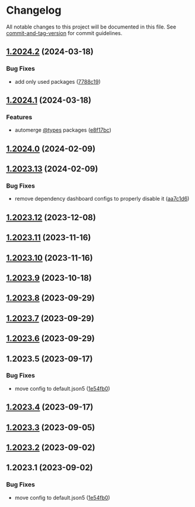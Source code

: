 # Changelog

All notable changes to this project will be documented in this file. See [commit-and-tag-version](https://github.com/absolute-version/commit-and-tag-version) for commit guidelines.

## [1.2024.2](https://github.com/davidsneighbour/renovate-config/compare/v1.2024.1...v1.2024.2) (2024-03-18)


### Bug Fixes

* add only used packages ([7788c19](https://github.com/davidsneighbour/renovate-config/commit/7788c192d1d512fc4ea302453a04abdabdc03fba))

## [1.2024.1](https://github.com/davidsneighbour/renovate-config/compare/v1.2024.0...v1.2024.1) (2024-03-18)


### Features

* automerge [@types](https://github.com/types) packages ([e8f17bc](https://github.com/davidsneighbour/renovate-config/commit/e8f17bcd081a6b2527fc841196dc86f7f3e6c7e6))

## [1.2024.0](https://github.com/davidsneighbour/renovate-config/compare/v1.2023.13...v1.2024.0) (2024-02-09)

## [1.2023.13](https://github.com/davidsneighbour/renovate-config/compare/v1.2023.12...v1.2023.13) (2024-02-09)


### Bug Fixes

* remove dependency dashboard configs to properly disable it ([aa7c1d6](https://github.com/davidsneighbour/renovate-config/commit/aa7c1d646690cb43d6e3f6fec93c998f1b9c9bf0))

## [1.2023.12](https://github.com/davidsneighbour/renovate-config/compare/v1.2023.11...v1.2023.12) (2023-12-08)

## [1.2023.11](https://github.com/davidsneighbour/renovate-config/compare/v1.2023.9...v1.2023.11) (2023-11-16)

## [1.2023.10](https://github.com/davidsneighbour/renovate-config/compare/v1.2023.9...v1.2023.10) (2023-11-16)

## [1.2023.9](https://github.com/davidsneighbour/renovate-config/compare/v1.2023.8...v1.2023.9) (2023-10-18)

## [1.2023.8](https://github.com/davidsneighbour/renovate-config/compare/v1.2023.7...v1.2023.8) (2023-09-29)

## [1.2023.7](https://github.com/davidsneighbour/hugo-modules/compare/v1.2023.6...v1.2023.7) (2023-09-29)

## [1.2023.6](https://github.com/davidsneighbour/hugo-modules/compare/v1.2023.5...v1.2023.6) (2023-09-29)

## 1.2023.5 (2023-09-17)


### Bug Fixes

* move config to default.json5 ([1e54fb0](https://github.com/davidsneighbour/hugo-modules/commit/1e54fb09b25a827bdd4a7c5bdbc52143478e1291))

## [1.2023.4](https://github.com/davidsneighbour/hugo-modules/compare/modules/pictures/v1.2023.3...modules/pictures/v1.2023.4) (2023-09-17)

## [1.2023.3](https://github.com/davidsneighbour/hugo-modules/compare/modules/pictures/v1.2023.2...modules/pictures/v1.2023.3) (2023-09-05)

## [1.2023.2](https://github.com/davidsneighbour/hugo-modules/compare/modules/pictures/v1.2023.1...modules/pictures/v1.2023.2) (2023-09-02)

## 1.2023.1 (2023-09-02)


### Bug Fixes

* move config to default.json5 ([1e54fb0](https://github.com/davidsneighbour/hugo-modules/commit/1e54fb09b25a827bdd4a7c5bdbc52143478e1291))
